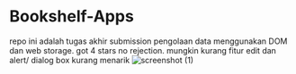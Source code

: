 # Bookshelf-Apps
repo ini adalah tugas akhir submission pengolaan data  menggunakan DOM dan web storage.
got 4 stars no rejection.
mungkin kurang fitur edit dan alert/ dialog box kurang menarik
![screenshot (1)](https://user-images.githubusercontent.com/76932074/180731783-a4480fac-a20f-492f-a85c-bfa55be043d6.png)
